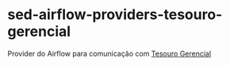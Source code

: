# sed-airflow-providers-tesouro-gerencial

Provider do Airflow para comunicação com [Tesouro Gerencial](https://tesourogerencial.tesouro.gov.br/)